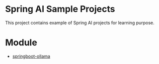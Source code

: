 # Spring AI Sample Projects

This project contains example of Spring AI projects for learning purpose.

# Module
 - [springboot-ollama](springboot-ollama)